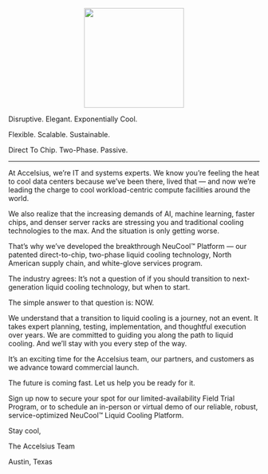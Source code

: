 <p align="center"><img src="https://user-images.githubusercontent.com/129788029/235770562-59b93595-b301-4884-915d-8ca43bbdd213.svg" style="display:block; width: auto; height:200px; margin-left: auto; margin-right: auto;"></p>

Disruptive. Elegant. Exponentially Cool.

Flexible. Scalable. Sustainable.

Direct To Chip. Two-Phase. Passive.

---

At Accelsius, we’re IT and systems experts. We know you’re feeling the heat to cool data centers because we’ve been there, lived that — and now we’re leading the charge to cool workload-centric compute facilities around the world.

We also realize that the increasing demands of AI, machine learning, faster chips, and denser server racks are stressing you and traditional cooling technologies to the max. And the situation is only getting worse.

That’s why we’ve developed the breakthrough NeuCool™ Platform — our patented direct-to-chip, two-phase liquid cooling technology, North American supply chain, and white-glove services program.

The industry agrees: It’s not a question of if you should transition to next-generation liquid cooling technology, but when to start.

The simple answer to that question is: NOW.

We understand that a transition to liquid cooling is a journey, not an event. It takes expert planning, testing, implementation, and thoughtful execution over years. We are committed to guiding you along the path to liquid cooling. And we’ll stay with you every step of the way.

It’s an exciting time for the Accelsius team, our partners, and customers as we advance toward commercial launch.

The future is coming fast. Let us help you be ready for it.

Sign up now to secure your spot for our limited-availability Field Trial Program, or to schedule an in-person or virtual demo of our reliable, robust, service-optimized NeuCool™ Liquid Cooling Platform.

Stay cool,

The Accelsius Team 

Austin, Texas
